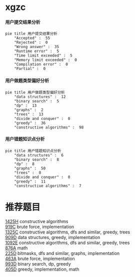 # xgzc

<!-- tabs:start -->



#### **用户提交结果分析**

```mermaid
pie title 用户提交结果分析
    "Accepted" :  55
    "Rejected" :  0
    "Wrong answer" :  35
    "Runtime error" :  5
    "Time limit exceeded" :  5
    "Memory limit exceeded" :  0
    "Compilation error" :  0
    "Partial" :  0
```

#### **用户做题类型偏好分析**

```mermaid
pie title 用户做题类型偏好分析
    "data structures" :  12
    "binary search" :  5
    "dp" :  13
    "graphs" :  2
    "trees" :  13
    "divide and conquer" :  0
    "greedy" :  36
    "constructive algorithms" :  98
```
#### **用户错题知识点分析**

```mermaid
pie title 用户错题知识点分析
    "data structures" :  6
    "binary search" :  8
    "dp" :  8
    "graphs" :  50
    "trees" :  0
    "divide and conquer" :  0
    "greedy" :  11
    "constructive algorithms" :  7
```



<!-- tabs:end -->
# 推荐题目
[1425H](https://codeforces.com/contest/1425/problem/H)		constructive algorithms		  
[919C](https://codeforces.com/contest/919/problem/C)		brute force,
                        implementation		  
[1325C](https://codeforces.com/contest/1325/problem/C)		constructive algorithms,
                        dfs and similar,
                        greedy,
                        trees		  
[909D](https://codeforces.com/contest/909/problem/D)		data structures,
                        greedy,
                        implementation		  
[1092E](https://codeforces.com/contest/1092/problem/E)		constructive algorithms,
                        dfs and similar,
                        greedy,
                        trees		  
[876A](https://codeforces.com/contest/876/problem/A)		math		  
[225D](https://codeforces.com/contest/225/problem/D)		bitmasks,
                        dfs and similar,
                        graphs,
                        implementation		  
[463A](https://codeforces.com/contest/463/problem/A)		brute force,
                        implementation		  
[993D](https://codeforces.com/contest/993/problem/D)		binary search,
                        dp,
                        greedy		  
[405D](https://codeforces.com/contest/405/problem/D)		greedy,
                        implementation,
                        math		  
